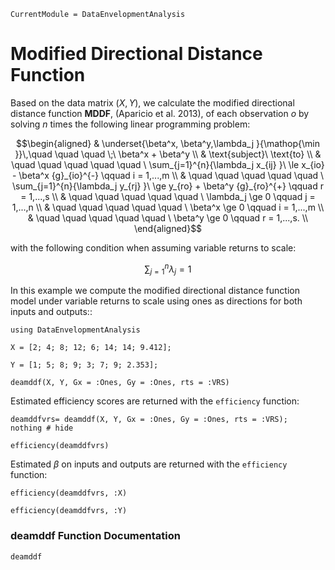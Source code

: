 ```@meta
CurrentModule = DataEnvelopmentAnalysis
```

# Modified Directional Distance Function

Based on the data  matrix $(X,Y)$, we calculate the modified directional distance function **MDDF**, (Aparicio et al. 2013), of each observation *o* by solving $n$ times the following linear programming problem:

```math
\begin{aligned}
  & \underset{\beta^x, \beta^y,\lambda_j }{\mathop{\min }}\,\quad \quad \quad \;\ \beta^x + \beta^y   \\
  & \text{subject}\ \text{to}  \\
  & \quad \quad \quad \quad \quad \ \sum_{j=1}^{n}{\lambda_j x_{ij} }\ \le x_{io} - \beta^x {g}_{io}^{-} \qquad i = 1,...,m  \\
  & \quad \quad \quad \quad \quad \ \sum_{j=1}^{n}{\lambda_j y_{rj} }\ \ge y_{ro} + \beta^y {g}_{ro}^{+} \qquad r = 1,...,s \\
  & \quad \quad \quad \quad \quad \ \lambda_j \ge 0 \qquad j = 1,...,n \\ 
  & \quad \quad \quad \quad \quad \ \beta^x \ge 0 \qquad i = 1,...,m  \\
  & \quad \quad \quad \quad \quad \ \beta^y \ge 0 \qquad r = 1,...,s.  \\
\end{aligned}
```

with the following condition when assuming variable returns to scale:
```math
\sum\nolimits_{j=1}^{n}\lambda_j=1
```

In this example we compute the modified directional distance function model under variable returns to scale using ones as directions for both inputs and outputs::
```@example mddf
using DataEnvelopmentAnalysis

X = [2; 4; 8; 12; 6; 14; 14; 9.412];

Y = [1; 5; 8; 9; 3; 7; 9; 2.353];

deamddf(X, Y, Gx = :Ones, Gy = :Ones, rts = :VRS)
```

Estimated efficiency scores are returned with the `efficiency` function:
```@example mddf
deamddfvrs= deamddf(X, Y, Gx = :Ones, Gy = :Ones, rts = :VRS);
nothing # hide
```

```@example mddf
efficiency(deamddfvrs)
```

Estimated $\beta$ on inputs and outputs are returned with the `efficiency` function:
```@example mddf
efficiency(deamddfvrs, :X)
```

```@example mddf
efficiency(deamddfvrs, :Y)
```

### deamddf Function Documentation

```@docs
deamddf
```
